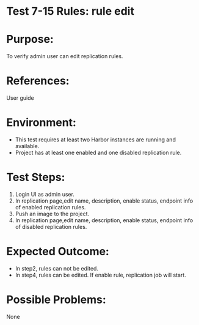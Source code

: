 Test 7-15 Rules: rule edit
=======

# Purpose:

To verify admin user can edit replication rules.

# References:
User guide

# Environment:

* This test requires at least two Harbor instances are running and available.
* Project has at least one enabled and one disabled replication rule.  

# Test Steps:

1. Login UI as admin user.  
2. In replication page,edit name, description, enable status, endpoint info of enabled replication rules.
3. Push an image to the project.  
4. In replication page,edit name, description, enable status, endpoint info of disabled replication rules.

# Expected Outcome:

* In step2, rules can not be edited.  
* In step4, rules can be edited. If enable rule, replication job will start.   

# Possible Problems:
None
